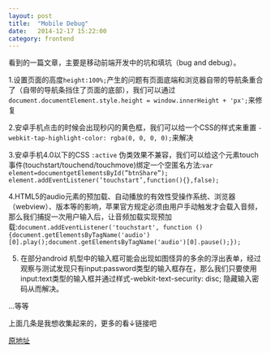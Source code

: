 ```yaml
---
layout: post
title:  "Mobile Debug"
date:   2014-12-17 15:22:00
category: frontend
---
```


看到的一篇文章，主要是移动前端开发中的坑和填坑（bug and debug）。


1.设置页面的高度`height:100%;`产生的问题有页面底端和浏览器自带的导航条重合了（自带的导航条挡住了页面的底部），我们可以通过`document.documentElement.style.height = window.innerHeight + 'px';`来修复

2.安卓手机点击的时候会出现秒闪的黄色框，我们可以给一个CSS的样式来重置 `-webkit-tap-highlight-color: rgba(0, 0, 0, 0);`来解决

3.安卓手机4.0以下的CSS `:active` 伪类效果不兼容，我们可以给这个元素touch事件(touchstart/touchend/touchmove)绑定一个空匿名方法:`var element=documentgetElementsById(”btnShare”);
element.addEventListener(‘touchstart’,function(){},false);`

4.HTML5的audio元素的预加载、自动播放的有效性受操作系统、浏览器（webview）、版本等的影响，苹果官方规定必须由用户手动触发才会载入音频，那么我们捕捉一次用户输入后，让音频加载实现预加载:`document.addEventListener('touchstart', function () {document.getElementsByTagName('audio')[0].play();document.getElementsByTagName('audio')[0].pause();});`

5.  在部分android 机型中的输入框可能会出现如图怪异的多余的浮出表单，经过观察与测试发现只有input:password类型的输入框存在，那么我们只要使用input:text类型的输入框并通过样式-webkit-text-security: disc; 隐藏输入密码从而解决。

...等等

上面几条是我想收集起来的，更多的看↓链接吧

<a href="http://tgideas.qq.com/webplat/info/news_version3/804/808/811/m579/201411/290576.shtml">原地址</a>
